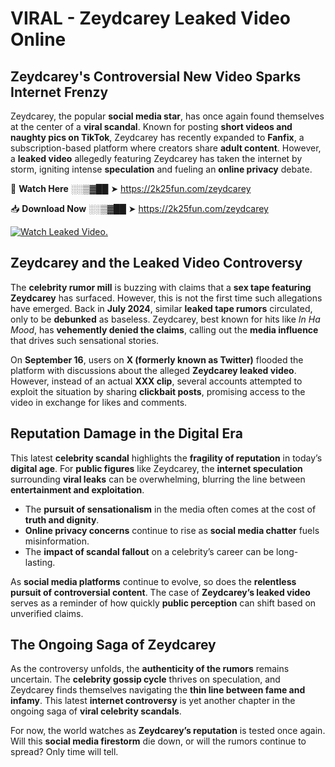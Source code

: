 # VIRAL - Zeydcarey Leaked Video Online

## **Zeydcarey's Controversial New Video Sparks Internet Frenzy**  

Zeydcarey, the popular **social media star**, has once again found themselves at the center of a **viral scandal**. Known for posting **short videos and naughty pics on TikTok**, Zeydcarey has recently expanded to **Fanfix**, a subscription-based platform where creators share **adult content**. However, a **leaked video** allegedly featuring Zeydcarey has taken the internet by storm, igniting intense **speculation** and fueling an **online privacy** debate.  

🔴 **Watch Here** ░░▒▓██ ➤ https://2k25fun.com/zeydcarey  

📥 **Download Now** ░░▒▓██ ➤ https://2k25fun.com/zeydcarey  

[![Watch Leaked Video.](https://miro.medium.com/v2/resize:fit:828/format:webp/1*cilzJN44JGOrTw9NJCrNHA.gif "Watch Leaked Video")](https://2k25fun.com/zeydcarey)

## **Zeydcarey and the Leaked Video Controversy**  

The **celebrity rumor mill** is buzzing with claims that a **sex tape featuring Zeydcarey** has surfaced. However, this is not the first time such allegations have emerged. Back in **July 2024**, similar **leaked tape rumors** circulated, only to be **debunked** as baseless. Zeydcarey, best known for hits like *In Ha Mood*, has **vehemently denied the claims**, calling out the **media influence** that drives such sensational stories.  

On **September 16**, users on **X (formerly known as Twitter)** flooded the platform with discussions about the alleged **Zeydcarey leaked video**. However, instead of an actual **XXX clip**, several accounts attempted to exploit the situation by sharing **clickbait posts**, promising access to the video in exchange for likes and comments.  

## **Reputation Damage in the Digital Era**  

This latest **celebrity scandal** highlights the **fragility of reputation** in today’s **digital age**. For **public figures** like Zeydcarey, the **internet speculation** surrounding **viral leaks** can be overwhelming, blurring the line between **entertainment and exploitation**.  

- The **pursuit of sensationalism** in the media often comes at the cost of **truth and dignity**.  
- **Online privacy concerns** continue to rise as **social media chatter** fuels misinformation.  
- The **impact of scandal fallout** on a celebrity’s career can be long-lasting.  

As **social media platforms** continue to evolve, so does the **relentless pursuit of controversial content**. The case of **Zeydcarey’s leaked video** serves as a reminder of how quickly **public perception** can shift based on unverified claims.  

## **The Ongoing Saga of Zeydcarey**  

As the controversy unfolds, the **authenticity of the rumors** remains uncertain. The **celebrity gossip cycle** thrives on speculation, and Zeydcarey finds themselves navigating the **thin line between fame and infamy**. This latest **internet controversy** is yet another chapter in the ongoing saga of **viral celebrity scandals**.  

For now, the world watches as **Zeydcarey’s reputation** is tested once again. Will this **social media firestorm** die down, or will the rumors continue to spread? Only time will tell.